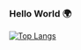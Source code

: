 ### Hello World :earth_africa:

[![Top Langs](https://github-readme-stats.vercel.app/api/top-langs/?username=neo-hornberger&title_color=58a6ff&text_color=c9d1d9&bg_color=0d1117&border_color=30363d)](https://github.com/anuraghazra/github-readme-stats)

<!--
**neo-hornberger/neo-hornberger** is a ✨ _special_ ✨ repository because its `README.md` (this file) appears on your GitHub profile.

Here are some ideas to get you started:

- 🔭 I’m currently working on ...
- 🌱 I’m currently learning ...
- 👯 I’m looking to collaborate on ...
- 🤔 I’m looking for help with ...
- 💬 Ask me about ...
- 📫 How to reach me: ...
- 😄 Pronouns: ...
- ⚡ Fun fact: ...
-->
